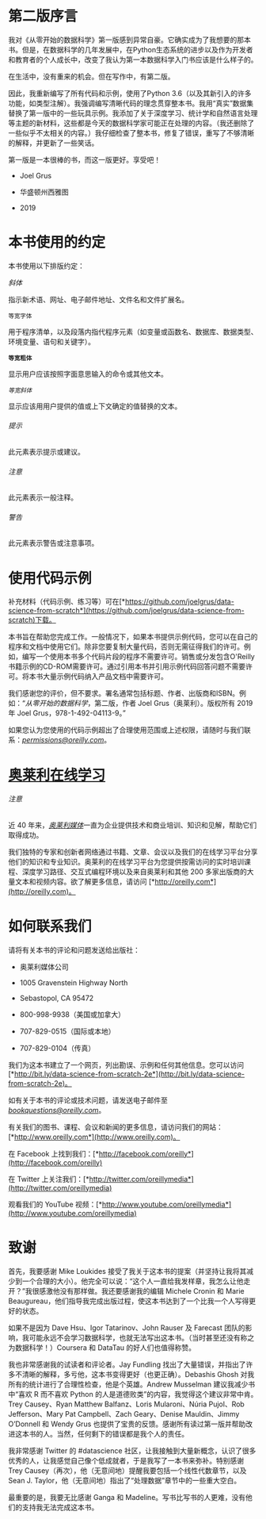 # 第二版序言

我对《从零开始的数据科学》第一版感到异常自豪。它确实成为了我想要的那本书。但是，在数据科学的几年发展中，在Python生态系统的进步以及作为开发者和教育者的个人成长中，改变了我认为第一本数据科学入门书应该是什么样子的。

在生活中，没有重来的机会。但在写作中，有第二版。

因此，我重新编写了所有代码和示例，使用了Python 3.6（以及其新引入的许多功能，如类型注解）。我强调编写清晰代码的理念贯穿整本书。我用“真实”数据集替换了第一版中的一些玩具示例。我添加了关于深度学习、统计学和自然语言处理等主题的新材料，这些都是今天的数据科学家可能正在处理的内容。（我还删除了一些似乎不太相关的内容。）我仔细检查了整本书，修复了错误，重写了不够清晰的解释，并更新了一些笑话。

第一版是一本很棒的书，而这一版更好。享受吧！

+   Joel Grus

+   华盛顿州西雅图

+   2019

# 本书使用的约定

本书使用以下排版约定：

*斜体*

指示新术语、网址、电子邮件地址、文件名和文件扩展名。

`等宽字体`

用于程序清单，以及段落内指代程序元素（如变量或函数名、数据库、数据类型、环境变量、语句和关键字）。

**`等宽粗体`**

显示用户应该按照字面意思输入的命令或其他文本。

*`等宽斜体`*

显示应该用用户提供的值或上下文确定的值替换的文本。

###### 提示

此元素表示提示或建议。

###### 注意

此元素表示一般注释。

###### 警告

此元素表示警告或注意事项。

# 使用代码示例

补充材料（代码示例、练习等）可在[*https://github.com/joelgrus/data-science-from-scratch*](https://github.com/joelgrus/data-science-from-scratch)下载。

本书旨在帮助您完成工作。一般情况下，如果本书提供示例代码，您可以在自己的程序和文档中使用它们。除非您要复制大量代码，否则无需征得我们的许可。例如，编写一个使用本书多个代码片段的程序不需要许可。销售或分发包含O'Reilly书籍示例的CD-ROM需要许可。通过引用本书并引用示例代码回答问题不需要许可。将本书大量示例代码纳入产品文档中需要许可。

我们感谢您的评价，但不要求。署名通常包括标题、作者、出版商和ISBN。例如：“*从零开始的数据科学*，第二版，作者 Joel Grus（奥莱利）。版权所有 2019 年 Joel Grus，978-1-492-04113-9。”

如果您认为您使用的代码示例超出了合理使用范围或上述权限，请随时与我们联系：[*permissions@oreilly.com*](mailto:permissions@oreilly.com)。

# [奥莱利在线学习](http://oreilly.com)

###### 注意

近 40 年来，[*奥莱利媒体*](http://oreilly.com)一直为企业提供技术和商业培训、知识和见解，帮助它们取得成功。

我们独特的专家和创新者网络通过书籍、文章、会议以及我们的在线学习平台分享他们的知识和专业知识。奥莱利的在线学习平台为您提供按需访问的实时培训课程、深度学习路径、交互式编程环境以及来自奥莱利和其他 200 多家出版商的大量文本和视频内容。欲了解更多信息，请访问 [*http://oreilly.com*](http://oreilly.com)。

# 如何联系我们

请将有关本书的评论和问题发送给出版社：

+   奥莱利媒体公司

+   1005 Gravenstein Highway North

+   Sebastopol, CA 95472

+   800-998-9938（美国或加拿大）

+   707-829-0515（国际或本地）

+   707-829-0104（传真）

我们为这本书建立了一个网页，列出勘误、示例和任何其他信息。您可以访问 [*http://bit.ly/data-science-from-scratch-2e*](http://bit.ly/data-science-from-scratch-2e)。

如有关于本书的评论或技术问题，请发送电子邮件至 [*bookquestions@oreilly.com*](mailto:bookquestions@oreilly.com)。

有关我们的图书、课程、会议和新闻的更多信息，请访问我们的网站：[*http://www.oreilly.com*](http://www.oreilly.com)。

在 Facebook 上找到我们：[*http://facebook.com/oreilly*](http://facebook.com/oreilly)

在 Twitter 上关注我们：[*http://twitter.com/oreillymedia*](http://twitter.com/oreillymedia)

观看我们的 YouTube 视频：[*http://www.youtube.com/oreillymedia*](http://www.youtube.com/oreillymedia)

# 致谢

首先，我要感谢 Mike Loukides 接受了我关于这本书的提案（并坚持让我将其减少到一个合理的大小）。他完全可以说：“这个人一直给我发样章，我怎么让他走开？”我很感激他没有那样做。我还要感谢我的编辑 Michele Cronin 和 Marie Beaugureau，他们指导我完成出版过程，使这本书达到了一个比我一个人写得更好的状态。

如果不是因为 Dave Hsu、Igor Tatarinov、John Rauser 及 Farecast 团队的影响，我可能永远不会学习数据科学，也就无法写出这本书。（当时甚至还没有称之为数据科学！）Coursera 和 DataTau 的好人们也值得称赞。

我也非常感谢我的试读者和评论者。Jay Fundling 找出了大量错误，并指出了许多不清晰的解释，多亏他，这本书变得更好（也更正确）。Debashis Ghosh 对我所有的统计进行了合理性检查，他是个英雄。Andrew Musselman 建议我减少书中“喜欢 R 而不喜欢 Python 的人是道德败类”的内容，我觉得这个建议非常中肯。Trey Causey、Ryan Matthew Balfanz、Loris Mularoni、Núria Pujol、Rob Jefferson、Mary Pat Campbell、Zach Geary、Denise Mauldin、Jimmy O’Donnell 和 Wendy Grus 也提供了宝贵的反馈。感谢所有读过第一版并帮助改进这本书的人。当然，任何剩下的错误都是我个人的责任。

我非常感谢 Twitter 的 #datascience 社区，让我接触到大量新概念，认识了很多优秀的人，让我感觉自己像个低成就者，于是我写了一本书来弥补。特别感谢 Trey Causey（再次），他（无意间地）提醒我要包括一个线性代数章节，以及 Sean J. Taylor，他（无意间地）指出了“处理数据”章节中的一些重大空白。

最重要的是，我要无比感谢 Ganga 和 Madeline。写书比写书的人更难，没有他们的支持我无法完成这本书。
